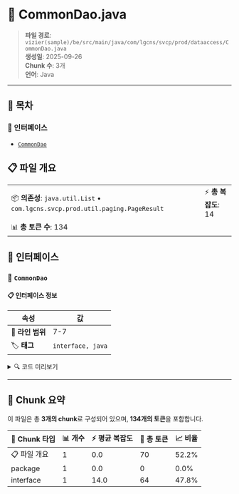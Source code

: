 # 📄 CommonDao.java

> **파일 경로**: `vizier(sample)/be/src/main/java/com/lgcns/svcp/prod/dataaccess/CommonDao.java`  
> **생성일**: 2025-09-26  
> **Chunk 수**: 3개  
> **언어**: Java
---

## 📑 목차

### 🔌 인터페이스
- [`CommonDao`](#interface-commondao)


## 📋 파일 개요

| | |
|--|--|
| 📦 **의존성**: `java.util.List` • `com.lgcns.svcp.prod.util.paging.PageResult` | ⚡ **총 복잡도**: 14 |
| 📊 **총 토큰 수**: 134 |  |




## 🔌 인터페이스

### <a id="interface-commondao"></a>🔌 `CommonDao`


#### 📋 인터페이스 정보

| 속성 | 값 |
|------|----|
| 📍 **라인 범위** | 7-7 |
| 🏷️ **태그** | `interface, java` |
<details>
<summary>🔍 코드 미리보기</summary>

```java
public interface CommonDao {

    <T> T select(String queryId);
    <T> T select(String queryId, Object parameter);
    
    <E> List<E> selectList(String queryId);
    <E> List<E> selectList(String queryId, Object parameter);

    <E> PageResult<E> selectPagedList(String queryId, Object parameter);

    int insert(String queryId, Object parameter);

    int update(String queryId);
    int update(String queryId, Object parameter);

    int delete(String queryId, Object parameter);

    int batchInsert(String queryId, List<?> parameter);

    int batchUpdate(String queryId, List<?> parameter);
...
```

**Chunk 정보**
- 🆔 **ID**: `389cb0a6c1ff`
- 📊 **토큰**: 64

</details>

---




## 🧩 Chunk 요약

이 파일은 총 **3개의 chunk**로 구성되어 있으며, **134개의 토큰**을 포함합니다.

| 🧩 Chunk 타입 | 📊 개수 | ⚡ 평균 복잡도 | 📝 총 토큰 | 📈 비율 |
|---------------|--------|-------------|----------|--------|
| 📋 파일 개요 | 1 | 0.0 | 70 | 52.2% |
| package | 1 | 0.0 | 0 | 0.0% |
| interface | 1 | 14.0 | 64 | 47.8% |

